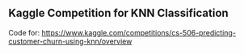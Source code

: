 ## Kaggle Competition for KNN Classification

Code for: https://www.kaggle.com/competitions/cs-506-predicting-customer-churn-using-knn/overview
